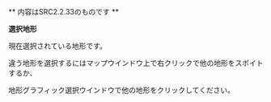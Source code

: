 ** 内容はSRC2.2.33のものです **

**選択地形**

現在選択されている地形です。

違う地形を選択するにはマップウインドウ上で右クリックで他の地形をスポイトするか、

地形グラフィック選択ウインドウで他の地形をクリックしてください。
